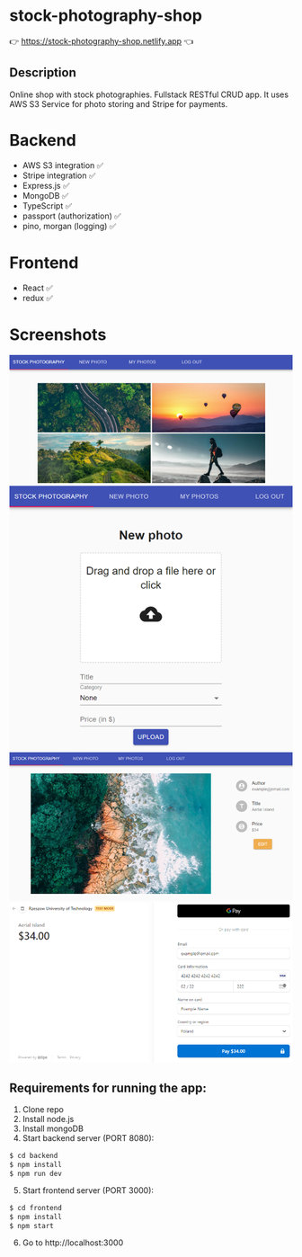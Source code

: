 # stock-photography-shop
👉 https://stock-photography-shop.netlify.app 👈
## Description
Online shop with stock photographies. Fullstack RESTful CRUD app. It uses AWS S3 Service for photo storing and Stripe for payments.

# Backend
- AWS S3 integration ✅
- Stripe integration ✅
- Express.js ✅
- MongoDB ✅
- TypeScript ✅
- passport (authorization) ✅
- pino, morgan (logging) ✅

# Frontend
- React ✅
- redux ✅

# Screenshots
![Image](frontend/public/assets/screenshots/myphotos.PNG)
![Image](frontend/public/assets/screenshots/new-photo.PNG)
![Image](frontend/public/assets/screenshots/photo-description-view.PNG)
![Image](frontend/public/assets/screenshots/stripe-checkout.PNG)

## Requirements for running the app:
1. Clone repo
2. Install node.js
3. Install mongoDB
4. Start backend server (PORT 8080):
```
$ cd backend
$ npm install
$ npm run dev
```
5. Start frontend server (PORT 3000):
```
$ cd frontend
$ npm install
$ npm start
```
6. Go to http://localhost:3000
